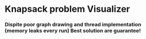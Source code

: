 # **Knapsack problem Visualizer**
### **Dispite poor graph drawing and thread implementation (memory leaks every run) Best solution are guarantee!**
